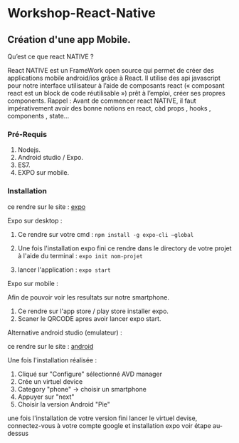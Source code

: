 # Workshop-React-Native

<!-- Présentation du workshop
    Pré-requis
    Installation
    Projets/exo de base
    Css
    Dev Appli mobile
     -->

## Création d'une app Mobile.

Qu’est ce que react NATIVE ?

React NATIVE est un FrameWork open source qui permet de créer des applications mobile android/ios grâce à React. Il utilise des api javascript pour notre interface utilisateur à l’aide de composants react (« composant react est un block de code réutilisable ») prêt à l’emploi, créer ses propres components.
Rappel : Avant de commencer react NATIVE, il faut impérativement avoir des bonne notions en react, càd props , hooks , components , state…

### Pré-Requis

1. Nodejs.
2. Android studio / Expo.
3. ES7.
4. EXPO sur mobile.

### Installation

ce rendre sur le site : [expo](https://docs.expo.io/)

Expo sur desktop : 

1) Ce rendre sur votre cmd : ```npm install -g expo-cli –global```

2) Une fois l'installation expo fini ce rendre dans le directory de votre projet à l'aide du terminal : ```expo init nom-projet```

3) lancer l'application : ```expo start``` 

Expo sur mobile :

Afin de pouvoir voir les resultats sur notre smartphone.

1) Ce rendre sur l'app store / play store installer expo.
2) Scaner le QRCODE apres avoir lancer expo start.

Alternative android studio (emulateur) :

ce rendre sur le site : [android](https://developer.android.com/studio)

Une fois l'installation réalisée :

1) Cliqué sur "Configure" sélectionné AVD manager
2) Crée un virtuel device
3) Category "phone" -> choisir un smartphone
4) Appuyer sur "next"
5) Choisir la version Android "Pie"

une fois l'installation de votre version fini lancer le virtuel devise, connectez-vous à votre compte google et installation expo voir étape au-dessus 
